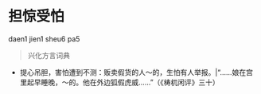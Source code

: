# 担惊受怕
daen1 jien1 sheu6 pa5
> 兴化方言词典
- 提心吊胆，害怕遭到不测：贩卖假货的人～的，生怕有人举报。|“……娘在宫里起早睡晚，～的。他在外边狐假虎威……”（《梼杌闲评》三十）
